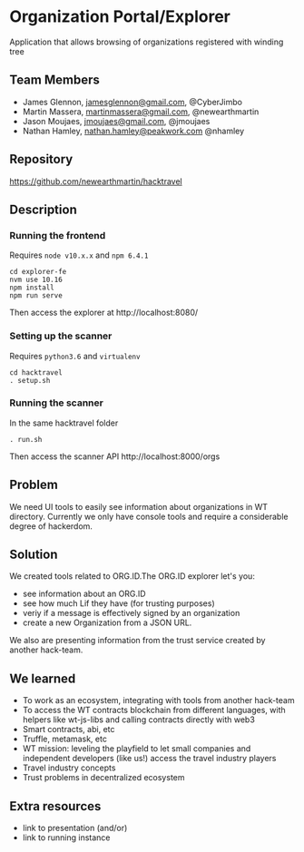 # Organization Portal/Explorer
Application that allows browsing of organizations registered with winding tree

## Team Members

* James Glennon, jamesglennon@gmail.com, @CyberJimbo
* Martin Massera, martinmassera@gmail.com, @newearthmartin
* Jason Moujaes, jmoujaes@gmail.com, @jmoujaes
* Nathan Hamley, nathan.hamley@peakwork.com @nhamley

## Repository

https://github.com/newearthmartin/hacktravel

## Description


### Running the frontend
Requires `node v10.x.x` and `npm 6.4.1`

```
cd explorer-fe
nvm use 10.16
npm install
npm run serve
```

Then access the explorer at http://localhost:8080/

### Setting up the scanner
Requires `python3.6` and `virtualenv`

```
cd hacktravel
. setup.sh
```

### Running the scanner

In the same hacktravel folder
```
. run.sh
```
Then access the scanner API http://localhost:8000/orgs


## Problem

We need UI tools to easily see information about organizations in WT directory. Currently we only have console tools and require a considerable degree of hackerdom.

## Solution

We created tools related to ORG.ID.The ORG.ID explorer let's you:
 * see information about an ORG.ID
 * see how much Lif they have (for trusting purposes)
 * veriy if a message is effectively signed by an organization
 * create a new Organization from a JSON URL.

We also are presenting information from the trust service created by another hack-team.

## We learned

* To work as an ecosystem, integrating with tools from another hack-team
* To access the WT contracts blockchain from different languages, with helpers like wt-js-libs and calling contracts directly with web3
* Smart contracts, abi, etc
* Truffle, metamask, etc
* WT mission: leveling the playfield to let small companies and independent developers (like us!) access the travel industry players
* Travel industry concepts
* Trust problems in decentralized ecosystem

## Extra resources

* link to presentation (and/or)
* link to running instance

